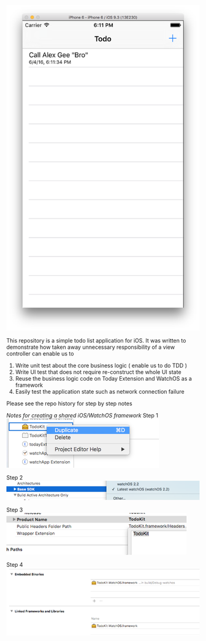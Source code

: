 ![Application Screenshot](./screenshots/1_1_Application_Created.png)

This repository is a simple todo list application for iOS. It was written to demonstrate how taken away unnecessary responsibility of a view controller can enable us to 

1. Write unit test about the core business logic ( enable us to do TDD )
2. Write UI test that does not require re-construct the whole UI state
3. Reuse the business logic code on Today Extension and WatchOS as a framework
4. Easily test the application state such as network connection failure 

Please see the repo history for step by step notes

*Notes for creating a shared iOS/WatchOS framework*
Step 1 
![Duplicate the product](./screenshots/3_1_Reuse_Code_WatchOS.png)

Step 2 
![Set baseSDK to latest WatchOS](./screenshots/3_2_Reuse_Code_WatchOS_2.png)

Step 3 
![Set product name to be the same name on iOS](./screenshots/3_3_Reuse_Code_WatchOS_3.png)

Step 4 
![Add Framework to WatchOS Extension](./screenshots/3_4_Reuse_Code_WatchOS_4.png)
